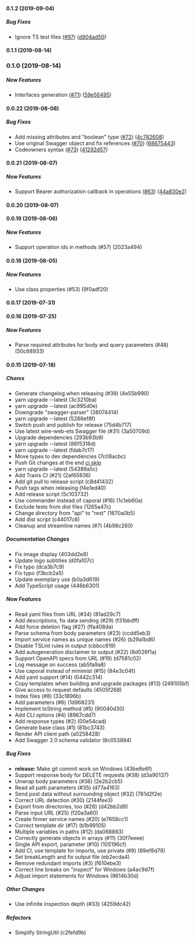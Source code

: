 #### 0.1.2 (2019-09-04)

##### Bug Fixes

- Ignore TS test files ([#97](https://github.com/welovecoding/swaxios/pull/97)) ([d904ad50](https://github.com/welovecoding/swaxios/commit/d904ad50270da291e34fe7220ea2e930cc6e8346))

#### 0.1.1 (2019-08-14)

### 0.1.0 (2019-08-14)

##### New Features

- Interfaces generation ([#71](https://github.com/welovecoding/swaxios/pull/71)) ([59e56495](https://github.com/welovecoding/swaxios/commit/59e56495eaf4841ebd0f241543171d8dd041dac9))

#### 0.0.22 (2019-08-08)

##### Bug Fixes

- Add missing attributes and "boolean" type ([#72](https://github.com/welovecoding/swaxios/pull/72)) ([4c782608](https://github.com/welovecoding/swaxios/commit/4c78260822f25e28d5b4a92b9c85364892cc6251))
- Use original Swagger object and fix references ([#70](https://github.com/welovecoding/swaxios/pull/70)) ([68675443](https://github.com/welovecoding/swaxios/commit/68675443a724bfae842b8fdce9d3082bfe2912ff))
- Codeowners syntax ([#73](https://github.com/welovecoding/swaxios/pull/73)) ([41292d57](https://github.com/welovecoding/swaxios/commit/41292d57380c86936dd78ad39b7d20fd53bae7ab))

#### 0.0.21 (2019-08-07)

##### New Features

- Support Bearer authorization callback in operations ([#63](https://github.com/welovecoding/swaxios/pull/63)) ([44a830e2](https://github.com/welovecoding/swaxios/commit/44a830e27470c3b4f9350dac2b13530391e02bf9))

#### 0.0.20 (2019-08-07)

#### 0.0.19 (2019-08-06)

##### New Features

- Support operation ids in methods (#57) (2023a494)

#### 0.0.18 (2019-08-05)

##### New Features

- Use class properties (#53) (9f0adf20)

#### 0.0.17 (2019-07-31)

#### 0.0.16 (2019-07-25)

##### New Features

- Parse required attributes for body and query parameters (#48) (50c68933)

#### 0.0.15 (2019-07-18)

##### Chores

- Generate changelog when releasing (#39) (4e55b990)
- yarn upgrade --latest (3c3210ba)
- yarn upgrade --latest (ac995d0e)
- Downgrade "swagger-parser" (38074414)
- yarn upgrade --latest (5286ef8f)
- Switch push and publish for release (75d4b717)
- Use latest wire-web-ets Swagger file (#31) (3a50709d)
- Upgrade dependencies (293b93b9)
- yarn upgrade --latest (86f5316d)
- yarn upgrade --latest (fdab7c17)
- Move types to dev dependencies (7c08acbc)
- Push Git changes at the end [ci skip](0464ea5c)
- yarn upgrade --latest (54389a5c)
- Add Travis CI (#21) (2af65836)
- Add git pull to release script (c8d41432)
- Push tags when releasing (f4e1ed40)
- Add release script (5c103732)
- Use commander instead of caporal (#16) (1c1eb60a)
- Exclude tests from dist files (1265a47c)
- Change directory from "api" to "rest" (1670a0b5)
- Add dist script (c44017c6)
- Cleanup and streamline names (#7) (4b98c260)

##### Documentation Changes

- Fix image display (403dd2e8)
- Update logo subtitles (d0fa107c)
- Fix typo (dca3b7c9)
- Fix typo (f3bcb2a5)
- Update exemplary use (b0a3d619)
- Add TypeScript usage (446b6301)

##### New Features

- Read yaml files from URL (#34) (81ad29c7)
- Add descriptions, fix data sending (#29) (f31bbdff)
- Add force deletion flag (#27) (ffa408da)
- Parse schema from body parameters (#23) (ccdd5eb3)
- Import service names as unique names (#26) (b29a1bd6)
- Disable TSLint rules in output (cbbcc619)
- Add autogeneration disclaimer to output (#22) (8d026f1a)
- Support OpenAPI specs from URL (#19) (d7581c02)
- Log message on success (ab5fa9a8)
- Use caporal instead of minimist (#15) (84e3c04f)
- Add yaml support (#14) (0442c314)
- Copy templates when building and upgrade packages (#13) (249105bf)
- Give access to request defaults (4505f268)
- Index files (#8) (33c1896b)
- Add parameters (#6) (1d968231)
- Implement toString method (#5) (90040d30)
- Add CLI options (#4) (8967cdd7)
- Add response types (#2) (00e54cad)
- Generate base class (#1) (81bc3743)
- Render API client path (a0258428)
- Add Swagger 2.0 schema validator (8c053884)

##### Bug Fixes

- **release:** Make git commit work on Windows (43be8e6f)
- Support response body for DELETE requests (#38) (d3a90137)
- Unwrap body parameters (#36) (2e2b2cb5)
- Read all path parameters (#35) (d77a4163)
- Send post data without surrounding object (#32) (761d2f2e)
- Correct URL detection (#30) (2144fee3)
- Export from directories, too (#28) (d42bb2d9)
- Parse input URL (#25) (f20a3a60)
- Create firmer service names (#20) (e7658cc1)
- Correct template dir (#17) (b1b99105)
- Multiple variables in paths (#12) (da068883)
- Correctly generate objects in arrays (#11) (30f7eeee)
- Single API export, parameter (#10) (105196cf)
- Add CI, use template for imports, use private (#9) (89ef8d78)
- Set breakLength and fix output file (eb2ecda4)
- Remove redundant imports (#3) (f610ebe3)
- Correct line breaks on "inspect" for Windows (a4ac9d7f)
- Adjust import statements for Windows (9614b30d)

##### Other Changes

- Use infinite inspection depth (#33) (4259dc42)

##### Refactors

- Simplify StringUtil (c2fefd9b)
